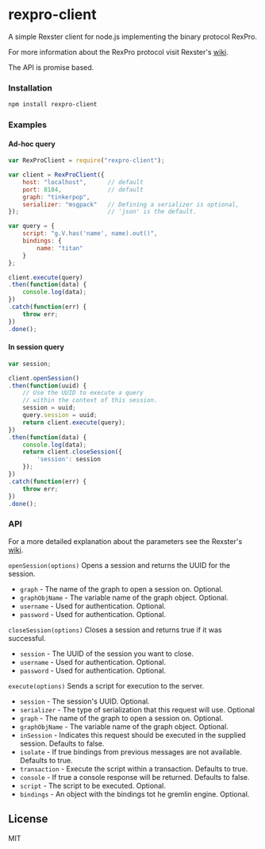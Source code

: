 # rexpro-client

A simple Rexster client for node.js implementing the binary protocol RexPro.

For more information about the RexPro protocol visit Rexster's [wiki].

The API is promise based.

### Installation

```sh
npm install rexpro-client
```
### Examples

#### Ad-hoc query

``` javascript
var RexProClient = require("rexpro-client");

var client = RexProClient({
    host: "localhost",      // default
    port: 8184,             // default
    graph: "tinkerpop",
    serializer: "msgpack"   // Defining a serializer is optional,
});                         // 'json' is the default.

var query = {
    script: "g.V.has('name', name).out()",
    bindings: {
        name: "titan"
    }
};

client.execute(query)
.then(function(data) {
    console.log(data);
})
.catch(function(err) {
    throw err;
})
.done();

```

#### In session query

``` javascript
var session;

client.openSession()
.then(function(uuid) {
    // Use the UUID to execute a query
    // within the context of this session.
    session = uuid;
    query.session = uuid;
    return client.execute(query);
})
.then(function(data) {
    console.log(data);
    return client.closeSession({
        'session': session
    });
})
.catch(function(err) {
    throw err;
})
.done();

```

### API

For a more detailed explanation about the parameters see the Rexster's [wiki].

`openSession(options)`  Opens a session and returns the UUID for the session.
- `graph` - The name of the graph to open a session on. Optional.
- `graphObjName` - The variable name of the graph object. Optional.
- `username` - Used for authentication. Optional.
- `password` - Used for authentication. Optional.

`closeSession(options)` Closes a session and returns true if it was successful.
- `session` - The UUID of the session you want to close.
- `username` - Used for authentication. Optional.
- `password` - Used for authentication. Optional.

`execute(options)` Sends a script for execution to the server.
- `session` - The session's UUID. Optional.
- `serializer` - The type of serialization that this request will use. Optional
- `graph` - The name of the graph to open a session on. Optional.
- `graphObjName` - The variable name of the graph object. Optional.
- `inSession` - Indicates this request should be executed in the supplied session. Defaults to false.
- `isolate` - If true bindings from previous messages are not available. Defaults to true.
- `transaction` - Execute the script within a transaction. Defaults to true.
- `console` - If true a console response will be returned. Defaults to false.
- `script` - The script to be executed. Optional.
- `bindings` - An object with the bindings tot he gremlin engine. Optional.



License
---
MIT

[wiki]:https://github.com/tinkerpop/rexster/wiki/RexPro

